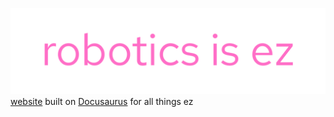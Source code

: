 ![](banner.png)
[website](https://roboticsisez.com/) built on [Docusaurus](https://docusaurus.io/) for all things ez